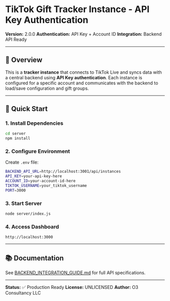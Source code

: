 # TikTok Gift Tracker Instance - API Key Authentication

**Version:** 2.0.0
**Authentication:** API Key + Account ID
**Integration:** Backend API Ready

---

## 🎯 Overview

This is a **tracker instance** that connects to TikTok Live and syncs data with a central backend using **API Key authentication**. Each instance is configured for a specific account and communicates with the backend to load/save configuration and gift groups.

---

## 🚀 Quick Start

### 1. Install Dependencies

```bash
cd server
npm install
```

### 2. Configure Environment

Create `.env` file:

```bash
BACKEND_API_URL=http://localhost:3001/api/instances
API_KEY=your-api-key-here
ACCOUNT_ID=your-account-id-here
TIKTOK_USERNAME=your_tiktok_username
PORT=3000
```

### 3. Start Server

```bash
node server/index.js
```

### 4. Access Dashboard

```
http://localhost:3000
```

---

## 📚 Documentation

See [BACKEND_INTEGRATION_GUIDE.md](BACKEND_INTEGRATION_GUIDE.md) for full API specifications.

---

**Status:** ✅ Production Ready
**License:** UNLICENSED
**Author:** O3 Consultancy LLC
